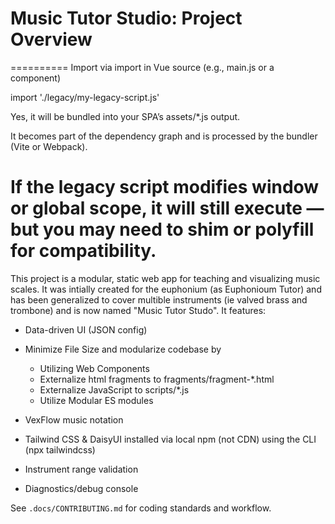 # Music Tutor Studio: Project Overview

==========
Import via import in Vue source (e.g., main.js or a component)

import './legacy/my-legacy-script.js'

Yes, it will be bundled into your SPA’s assets/\*.js output.

It becomes part of the dependency graph and is processed by the bundler (Vite or Webpack).

# If the legacy script modifies window or global scope, it will still execute — but you may need to shim or polyfill for compatibility.

This project is a modular, static web app for teaching and visualizing music scales. It was intially created for the euphonium (as Euphonioum Tutor) and has been generalized to cover multible instruments (ie valved brass and trombone) and is now named "Music Tutor Studo". It features:

- Data-driven UI (JSON config)
- Minimize File Size and modularize codebase by
  - Utilizing Web Components
  - Externalize html fragments to fragments/fragment-\*.html
  - Externalize JavaScript to scripts/\*.js
  - Utilize Modular ES modules
- VexFlow music notation
- Tailwind CSS & DaisyUI installed via local npm (not CDN) using the CLI (npx tailwindcss)

- Instrument range validation
- Diagnostics/debug console

See `.docs/CONTRIBUTING.md` for coding standards and workflow.

